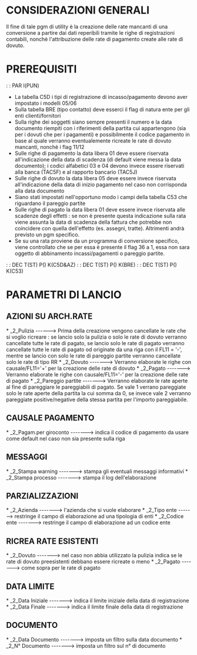 # CONSIDERAZIONI GENERALI
Il fine di tale pgm di utility è la creazione delle rate mancanti di una conversione a partire dai dati reperibili tramite le righe di registrazioni contabili, nonchè l'attribuzione delle rate di pagamento create alle rate di dovuto.

# PREREQUISITI
 :  : PAR l(PUN)
- La tabella C5D i tipi di registrazione di incasso/pagamento devono aver impostato i modelli 05/06
- Sulla tabella BRE (tipo contatto) deve esserci il flag di natura ente per gli enti clienti/fornitori
- Sulla righe dei soggetti siano sempre presenti il numero e la data documento riempiti con i riferimenti della partita cui appartengono (sia per i dovuti che per i pagamenti) e possibilmente il codice pagamento in base al quale verranno eventualemente ricreate le rate di dovuto mancanti, nonchè i flag 11/12
- Sulle righe di pagamento la data libera 01 deve essere riservata all'indicazione della data di scadenza (di default viene messa la data documento); i codici alfabetici 03 e 04 devono invece essere riservati alla banca (TAC5F) e al rapporto bancario (TAC5J)
- Sulle righe di dovuto la data libera 05 deve essere invece riservata all'indicazione della data di inizio pagamento nel caso non corrisponda alla data documento
- Siano stati impostati nell'opportuno modo i campi della tabella C53 che riguardano il pareggio partite
- Sulle righe di pagato la data libera 01 deve essere invece riservata alle scadenze degli effetti :  se non è presente questa indicazione sulla rata viene assunta la data di scadenza della fattura che potrebbe non coincidere con quella dell'effetto (es. assegni, tratte). Altrimenti andrà previsto un pgm specifico.
- Se su una rata proviene da un programma di conversione specifico, viene controllato che se per essa è presente il flag 36 a 1, essa non sara oggetto di abbinamento incassi/pagamenti o pareggio partite.

 :  : DEC T(ST) P() K(C5D&AZ)
 :  : DEC T(ST) P() K(BRE)
 :  : DEC T(ST) P() K(C53)

# PARAMETRI DI LANCIO
## AZIONI SU ARCH.RATE
 \* _2_Pulizia  ------> Prima della creazione vengono cancellate le rate che si voglio ricreare :  se lancio solo la pulizia o solo le rate di dovuto verranno cancellate tutte le rate di pagato, se lancio solo le rate di pagato verranno cancellate tutte le rate di pagato od originate da una riga con il FL11 = '-', mentre se lancio con solo le rate di pareggio partite verranno cancellate solo le rate di tipo RR
 \* _2_Dovuto -------> Verranno elaborate le righe con causale/FL11='+' per la creazione delle rate di dovuto
 \* _2_Pagato -------> Verranno elaborate le righe con causale/FL11='-' per la creazione delle rate di pagato
 \* _2_Pareggio partite -------> Verranno elaborate le rate aperte al fine di pareggiare le pareggiabili di pagato. Se vale 1 verrano pareggiate solo le rate aperte della partita la cui somma da 0, se invece vale 2 verranno pareggiate positive/negative della stessa partita per l'importo pareggiabile.

## CAUSALE PAGAMENTO
 \* _2_Pagam.per giroconto  -------> indica il codice di pagamento da usare come default nel caso non sia presente sulla riga
## MESSAGGI
 \* _2_Stampa warning -------> stampa gli eventuali messaggi informativi
 \* _2_Stampa processo  -------> stampa il log dell'elaborazione

## PARZIALIZZAZIONI
 \* _2_Azienda -------> l'azienda che si vuole elaborare
 \* _2_Tipo ente  -------> restringe il campo di elaborazione ad una tipologia di enti
 \* _2_Codice ente  -------> restringe il campo di elaborazione ad un codice ente

## RICREA RATE ESISTENTI
 \* _2_Dovuto -------> nel caso non abbia utilizzato la pulizia indica se le rate di dovuto preesistenti debbano essere ricreate o meno
 \* _2_Pagato -------> come sopra per le rate di pagato

## DATA LIMITE
 \* _2_Data Iniziale -------> indica il limite iniziale della data di registrazione
 \* _2_Data Finale -------> indica il limite finale della data di registrazione

## DOCUMENTO
 \* _2_Data Documento -------> imposta un filtro sulla data documento
 \* _2_N° Documento -------> imposta un filtro sul n° di documento

